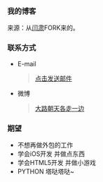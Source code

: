 ### 我的博客

来源：从[闫肃](http://yansu.org)FORK来的。

### 联系方式
* E-mail
	> [点击发送邮件](mailto:rocking1216@163.com)
* 微博
	> [大路朝天各走一边](http://weibo.com/u/1728424765)

### 期望
* 不想再做外包的工作
* 学会iOS开发 并做点东西
* 学会HTML5开发 并做小游戏
* PYTHON 塔哒塔哒~